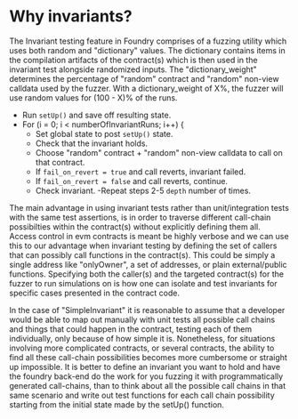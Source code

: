 # Why invariants?

The Invariant testing feature in Foundry comprises of a fuzzing utility which uses both random and "dictionary" values. The dictionary contains items in the compilation artifacts of the contract(s) which is then used in the invariant test alongside randomized inputs. The "dictionary_weight" determines the percentage of "random" contract and "random" non-view calldata used by the fuzzer. With a dictionary_weight of X%, the fuzzer will use random values for (100 - X)% of the runs.

- Run `setUp()` and save off resulting state.
- For (i = 0; i < numberOfInvariantRuns; i++) {
  - Set global state to post `setUp()` state.
  - Check that the invariant holds.
  - Choose "random" contract + "random" non-view calldata to call on that contract.
  - If `fail_on_revert = true` and call reverts, invariant failed.
  - If `fail_on_revert = false` and call reverts, continue.
  - Check invariant.
-Repeat steps 2-5 `depth` number of times.

The main advantage in using invariant tests rather than unit/integration tests with the same test assertions, is in order to traverse different call-chain possibilties within the contract(s) without explicitly defining them all. Access control in evm contracts is meant be highly verbose and we can use this to our advantage when invariant testing by defining the set of callers that can possibly call functions in the contract(s). This could be simply a single address like "onlyOwner", a set of addresses, or plain external/public functions. Specifying both the caller(s) and the targeted contract(s) for the fuzzer to run simulations on is how one can isolate and test invariants for specific cases presented in the contract code.

In the case of "SimpleInvariant" it is reasonable to assume that a developer would be able to map out manually with unit tests all possible call chains and things that could happen in the contract, testing each of them individually, only because of how simple it is. Nonetheless, for situations involving more complicated contracts, or several contracts, the ability to find all these call-chain possibilities becomes more cumbersome or straight up impossible. It is better to define an invariant you want to hold and have the foundry back-end do the work for you fuzzing it with programmatically generated call-chains, than to think about all the possible call chains in that same scenario and write out test functions for each call chain possibility starting from the initial state made by the setUp() function.
